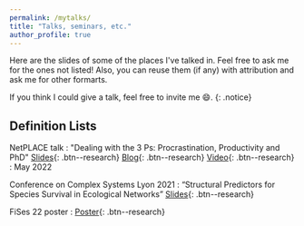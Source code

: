 ```yaml
---
permalink: /mytalks/
title: "Talks, seminars, etc."
author_profile: true
---
```

Here are the slides of some of the places I've talked in. Feel free to ask me for the ones not listed! Also, you can reuse them (if any) with attribution and ask me for other formarts.

If you think I could give a talk, feel free to invite me :smile:. {: .notice}


## Definition Lists

NetPLACE talk
:   "Dealing with the 3 Ps: Procrastination, Productivity and PhD" [Slides](NetPLACEprocrastination.pdf){: .btn--research} [Blog](https://sites.google.com/view/netplace/schedule/blog/blogpost-003?authuser=0){: .btn--research} [Video](https://youtu.be/E1r2EOGwuSU?t=50){: .btn--research}
: May 2022

Conference on Complex Systems Lyon 2021
:   “Structural Predictors for Species Survival in Ecological Networks” [Slides](https://violetavivi.github.io/files/structuredPredictors-talk-donana.pdf){: .btn--research}

FiSes 22 poster
:   [Poster](fises22-poster.pdf){: .btn--research}




